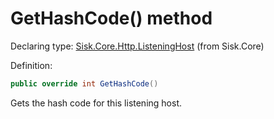<!--

Copyrights 2023 Sisk Framework - CypherPotato
Published under MIT license

!!! DO NOT EDIT THIS FILE !!!
This file was generated by a tool in the Sisk package. To edit the information in this documentation,
edit the XML documentation present in the Sisk source code.

-->


# GetHashCode() method

Declaring type: [Sisk.Core.Http.ListeningHost](/spec/Sisk.Core.Http.ListeningHost.md) (from Sisk.Core)


Definition:

```cs
public override int GetHashCode()
```

Gets the hash code for this listening host.

